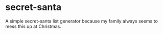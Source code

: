 # secret-santa
A simple secret-santa list generator because my family always seems to mess this up at Christmas.